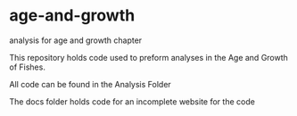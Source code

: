 # age-and-growth
analysis for age and growth chapter

This repository holds code used to preform analyses in the Age and Growth of Fishes.

All code can be found in the Analysis Folder

The docs folder holds code for an incomplete website for the code

